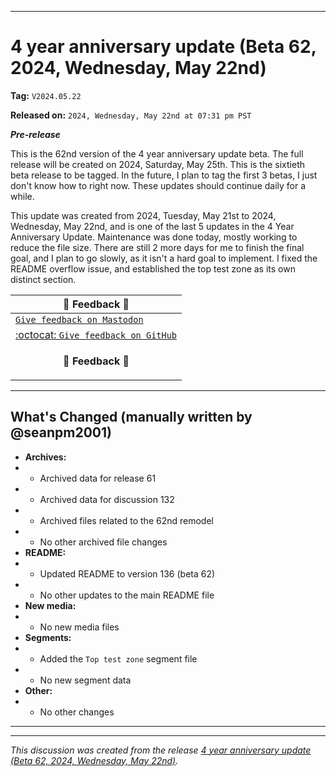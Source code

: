 ***

# 4 year anniversary update (Beta 62, 2024, Wednesday, May 22nd)

**Tag:** `V2024.05.22`

**Released on:** `2024, Wednesday, May 22nd at 07:31 pm PST`

***Pre-release***

This is the 62nd version of the 4 year anniversary update beta. The full release will be created on 2024, Saturday, May 25th. This is the sixtieth beta release to be tagged. In the future, I plan to tag the first 3 betas, I just don't know how to right now. These updates should continue daily for a while.

This update was created from 2024, Tuesday, May 21st to 2024, Wednesday, May 22nd, and is one of the last 5 updates in the 4 Year Anniversary Update. Maintenance was done today, mostly working to reduce the file size. There are still 2 more days for me to finish the final goal, and I plan to go slowly, as it isn't a hard goal to implement. I fixed the README overflow issue, and established the top test zone as its own distinct section.

| 📣️ Feedback 💬️ |
|---|
| [`Give feedback on Mastodon`](https://techhub.social/deck/@seanpm2001/112237731368032617) |
| [:octocat: `Give feedback on GitHub`](https://github.com/seanpm2001/seanpm2001/discussions/133/) |
| <p align="center"><b>💬️ Feedback 📣️</b></p> |

---

## What's Changed (manually written by @seanpm2001)

- **Archives:**
- - Archived data for release 61
- - Archived data for discussion 132
- - Archived files related to the 62nd remodel <!-- This number should be 1 higher than the release data 2 lines above, and should match the README beta version) !-->
- - No other archived file changes
- **README:**
- - Updated README to version 136 (beta 62)
- - No other updates to the main README file
- **New media:**
- - No new media files
- **Segments:**
- - Added the `Top test zone` segment file
- - No new segment data
- **Other:**
- - No other changes

***


<hr /><em>This discussion was created from the release <a href='https://github.com/seanpm2001/seanpm2001/releases/tag/V2024.05.22'>4 year anniversary update (Beta 62, 2024, Wednesday, May 22nd)</a>.</em>
